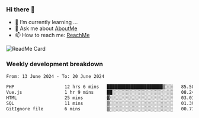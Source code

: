 ### Hi there 👋

- 🌱 I’m currently learning ...
- 💬 Ask me about [AboutMe](https://www.itzcy.com/about)
- 📫 How to reach me: [ReachMe](https://www.itzcy.com/about)

![ReadMe Card](https://github-readme-stats-ten-gilt.vercel.app/api?username=SuperChenYun&show_icons=true&title_color=fff&icon_color=79ff97&text_color=9f9f9f&bg_color=151515&hide_border=true)

### Weekly development breakdown
<!--START_SECTION:waka-->

```txt
From: 13 June 2024 - To: 20 June 2024

PHP                   12 hrs 6 mins   █████████████████████▒░░░   85.50 %
Vue.js                1 hr 9 mins     ██░░░░░░░░░░░░░░░░░░░░░░░   08.24 %
HTML                  25 mins         ▓░░░░░░░░░░░░░░░░░░░░░░░░   03.01 %
SQL                   11 mins         ▒░░░░░░░░░░░░░░░░░░░░░░░░   01.39 %
GitIgnore file        6 mins          ▒░░░░░░░░░░░░░░░░░░░░░░░░   00.77 %
```

<!--END_SECTION:waka-->
